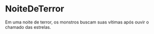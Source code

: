 # NoiteDeTerror
Em uma noite de terror, os monstros buscam suas vítimas após ouvir o chamado das estrelas.

